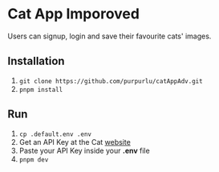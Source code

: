 # Cat App Imporoved

Users can signup, login and save their favourite cats' images.

## Installation 

1. `git clone https://github.com/purpurlu/catAppAdv.git`
2. `pnpm install`


## Run 
1. `cp .default.env .env`
2. Get an API Key at the Cat [website](https://thecatapi.com/)
3. Paste your API Key inside your **.env** file
4. `pnpm dev`


